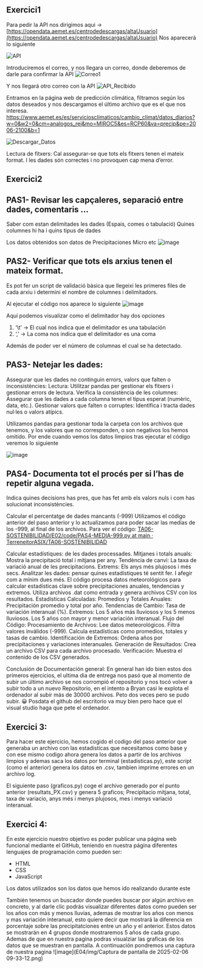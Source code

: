 ## Exercici1
Para pedir la API nos dirigimos aqui → [https://opendata.aemet.es/centrodedescargas/altaUsuario](https://opendata.aemet.es/centrodedescargas/altaUsuario)
Nos aparecerá lo siguiente

![API](https://github.com/user-attachments/assets/7127f683-0c69-494a-a9fc-4766a76c9fbd)

Introduciremos el correo, y nos llegara un correo, donde deberemos de darle para confirmar la API
![Correo1](https://github.com/user-attachments/assets/01d3a146-eb53-416c-a60c-b86128b90748)

Y nos llegará otro correo con la API
![API_Recibido](https://github.com/user-attachments/assets/34993652-4144-4987-86c5-39100f2ed25f)

Entramos en la página web de predicción climática, filtramos según los datos deseados y nos descargamos el último archivo que es el que nos interesa.
[https://www.aemet.es/es/serviciosclimaticos/cambio_climat/datos_diarios?w=0&w2=0&cm=analogos_rej&mo=MIROC5&es=RCP60&va=precip&pe=2006-2100&b=1
](https://www.aemet.es/es/serviciosclimaticos/cambio_climat/datos_diarios?w=0&w2=0&cm=analogos_rej&mo=MIROC5&es=RCP60&va=precip&pe=2006-2100&b=1)

![Descargar_Datos](https://github.com/user-attachments/assets/9d5776cb-2ea2-402a-8233-40989dfcb0ef)

Lectura de fitxers: Cal assegurar-se que tots els fitxers tenen el mateix format. I les dades són correctes i no provoquen cap mena d’error.
## Exercici2
## PAS1- Revisar les capçaleres, separació entre dades, comentaris …
Saber com estan delimitades les dades (Espais, comes o tabulació)
Quines columnes hi ha i quins tipus de dades

Los datos obtenidos son datos de Precipitaciones Micro etc 
![image](https://github.com/user-attachments/assets/2336598e-70eb-4b58-b2f7-224fa4bb0a29)

## PAS2- Verificar que tots els arxius tenen el mateix format. 
Es pot fer un script de validació bàsica que llegeixi les primeres files de cada arxiu i determini el nombre de columnes i delimitadors.

Al ejecutar el código nos aparece lo siguiente
![image](https://github.com/user-attachments/assets/be8a5ea0-e64c-4d26-935b-ac3b470985d4)

Aquí podemos visualizar como el delimitador hay dos opciones

1. ‘\t’ → El cual nos indica que el delimitador es una tabulación
2. ‘,’ → La coma nos indica que el delimitador es una coma 

Además de poder ver el número de columnas el cual se ha detectado.

## PAS3- Netejar les dades: 
Assegurar que les dades no continguin errors, valors que falten o inconsistències:
Lectura: Utilitzar  pandas per gestionar els fitxers i gestionar errors de lectura.
Verifica la consistència de les columnes: Assegurar que les dades a cada columna tenen el tipus esperat (numèric, data, etc.).
Gestionar valors que falten o corruptes: Identifica i tracta dades nul·les o valors  atípics.

Utilizamos pandas para gestionar toda la carpeta con los archivos que tenemos, y los valores que no corresponden, o son negativos los hemos omitido.
Por ende cuando vemos los datos limpios tras ejecutar el código veremos lo siguiente

![image](https://github.com/user-attachments/assets/3d74a41a-1c3c-4788-a96a-6ed67d47046f)

## PAS4- Documenta tot el procés per si l’has de repetir alguna vegada.
Indica quines decisions has pres, que has fet amb els valors nuls i com has solucionat inconsistències.

Calcular el percentatge de dades mancants (-999)
Utilizamos el código anterior del paso anterior y lo actualizamos para poder sacar las medias de los -999, al final de los archivos.
Para ver el código: [TA06-SOSTENIBILIDAD/E02/code/PAS4-MEDIA-999.py at main · TerreneitorASIX/TA06-SOSTENIBILIDAD  
](https://github.com/TerreneitorASIX/TA06-SOSTENIBILIDAD/blob/main/E02/code/PAS4-MEDIA-999.py)

Calcular estadístiques: de les dades processades.
Mitjanes i totals anuals: Mostra la precipitació total i mitjana per any.
Tendència de canvi: La taxa de variació anual de les precipitacions.
Extrems: Els anys més plujosos i més secs.
Analitzar les dades: pensar quines estadístiques té sentit fer. I afegir com a mínim dues més.
El código procesa datos meteorológicos para calcular estadísticas clave sobre precipitaciones anuales, tendencias y extremos. Utiliza archivos .dat como entrada y genera archivos CSV con los resultados.
Estadísticas Calculadas:
Promedios y Totales Anuales:
Precipitación promedio y total por año.
Tendencias de Cambio:
Tasa de variación interanual (%).
Extremos:
Los 5 años más lluviosos y los 5 menos lluviosos.
Los 5 años con mayor y menor variación interanual.
Flujo del Código:
Procesamiento de Archivos:
Lee datos meteorológicos.
Filtra valores inválidos (-999).
Calcula estadísticas como promedios, totales y tasas de cambio.
Identificación de Extremos:
Ordena años por precipitaciones y variaciones interanuales.
Generación de Resultados:
Crea un archivo CSV para cada archivo procesado.
Verificación:
Muestra el contenido de los CSV generados.



Conclusión de Documentación general:
En general han ido bien estos dos primeros ejercicios, el ultima dia de entrega nos pasó que al momento de subir un último archivo se nos corrompió el repositorio y nos tocó volver a subir todo a un nuevo Repositorio, en el intento a Bryan casi le explota el ordenador al subir más de 30000 archivos. Peto dos veces pero se pudo subir. 😀
Posdata el github del escritorio va muy bien pero hace que el visual studio haga que pete el ordenador.


## Exercici 3:
Para hacer este ejercicio, hemos cogido el codigo del paso anterior que generaba un archivo con las estadisticas que necesitamos como base y con ese mismo codigo ahora genera los datos a partir de los archivos limpios y ademas saca los datos por terminal (estadisticas.py), este script (como el anterior) genera los datos en .csv, tambien imprime errores en un archivo log.

El siguiente paso (graficos.py) coge el archivo generado por el punto anterior (resultats_PX.csv) y genera 5 graficos; Precipitacio mitjana, total, taxa de variacio, anys més i menys plujosos, mes i menys variació interanual.

## Exercici 4:

En este ejercicio nuestro objetivo es poder publicar una página web funcional mediante el GitHub, teniendo en nuestra página diferentes lenguajes de programación como pueden ser:
- HTML
- CSS
- JavaScript

Los datos utilizados son los datos que hemos ido realizando durante este 

También tenemos un buscador donde puedes buscar por algún archivo en concreto, y al darle clic podrás visualizar diferentes datos como pueden ser los años con más y menos lluvias, ademas de mostrar los años con menos y mas variación interanual, esto quiere decir que mostrará la diferencia en porcentaje sobre las precipitatciones entre un año y el anterior. Estos datos se mostrarán en 4 grupos donde mostraremos 5 años de cada grupo.
Ademas de que en nuestra pagina podras visualziar las graficas de los datos que se muestran en pantalla. 
A continuación pondremos una captura de nuestra pagina
![image](E04/img/Captura de pantalla de 2025-02-06 09-33-12.png)
